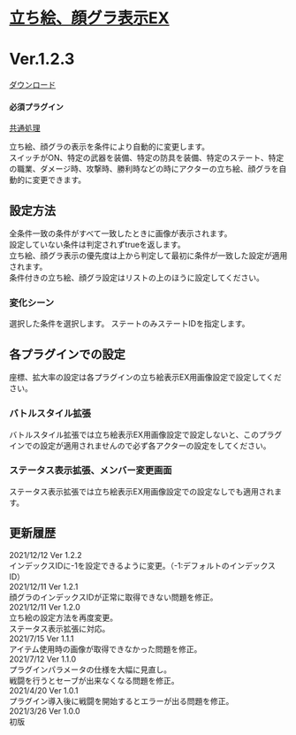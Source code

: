 # [立ち絵、顔グラ表示EX](https://raw.githubusercontent.com/nuun888/MZ/master/NUUN_ActorPicture.js)
# Ver.1.2.3
[ダウンロード](https://raw.githubusercontent.com/nuun888/MZ/master/NUUN_ActorPicture.js)
#### 必須プラグイン
[共通処理](https://github.com/nuun888/MZ/blob/master/README/Base.md)  

立ち絵、顔グラの表示を条件により自動的に変更します。  
スイッチがON、特定の武器を装備、特定の防具を装備、特定のステート、特定の職業、ダメージ時、攻撃時、勝利時などの時にアクターの立ち絵、顔グラを自動的に変更できます。  

## 設定方法
全条件一致の条件がすべて一致したときに画像が表示されます。  
設定していない条件は判定されずtrueを返します。  
立ち絵、顔グラ表示の優先度は上から判定して最初に条件が一致した設定が適用されます。  
条件付きの立ち絵、顔グラ設定はリストの上のほうに設定してください。

### 変化シーン
選択した条件を選択します。
ステートのみステートIDを指定します。

## 各プラグインでの設定
座標、拡大率の設定は各プラグインの立ち絵表示EX用画像設定で設定してください。
### バトルスタイル拡張
バトルスタイル拡張では立ち絵表示EX用画像設定で設定しないと、このプラグインでの設定が適用されませんので必ず各アクターの設定をしてください。

### ステータス表示拡張、メンバー変更画面
ステータス表示拡張では立ち絵表示EX用画像設定での設定なしでも適用されます。

## 更新履歴
2021/12/12 Ver 1.2.2  
インデックスIDに-1を設定できるように変更。（-1:デフォルトのインデックスID）  
2021/12/11 Ver 1.2.1  
顔グラのインデックスIDが正常に取得できない問題を修正。  
2021/12/11 Ver 1.2.0  
立ち絵の設定方法を再度変更。  
ステータス表示拡張に対応。  
2021/7/15 Ver 1.1.1  
アイテム使用時の画像が取得できなかった問題を修正。  
2021/7/12 Ver 1.1.0  
プラグインパラメータの仕様を大幅に見直し。  
戦闘を行うとセーブが出来なくなる問題を修正。  
2021/4/20 Ver 1.0.1  
プラグイン導入後に戦闘を開始するとエラーが出る問題を修正。  
2021/3/26 Ver 1.0.0  
初版  
